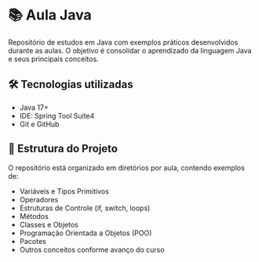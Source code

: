 # 📚 Aula Java

Repositório de estudos em Java com exemplos práticos desenvolvidos durante as aulas. O objetivo é consolidar o aprendizado da linguagem Java e seus principais conceitos.

## 🛠️ Tecnologias utilizadas

- Java 17+
- IDE: Spring Tool Suite4
- Git e GitHub

## 📁 Estrutura do Projeto

O repositório está organizado em diretórios por aula, contendo exemplos de:

- Variáveis e Tipos Primitivos  
- Operadores  
- Estruturas de Controle (if, switch, loops)  
- Métodos  
- Classes e Objetos  
- Programação Orientada a Objetos (POO)  
- Pacotes  
- Outros conceitos conforme avanço do curso  

